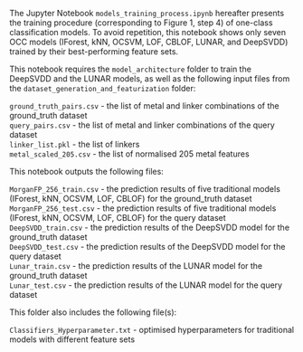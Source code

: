 The Jupyter Notebook `models_training_process.ipynb` hereafter presents the training procedure (corresponding to Figure 1, step 4) of one-class classification models. To avoid repetition, this notebook shows only seven OCC models (IForest, kNN, OCSVM, LOF, CBLOF, LUNAR, and DeepSVDD) trained by their best-performing feature sets. 

This notebook requires the `model_architecture` folder to train the DeepSVDD and the LUNAR models, as well as the following input files from the `dataset_generation_and_featurization` folder:

`ground_truth_pairs.csv` - the list of metal and linker combinations of the ground_truth dataset<br/>
`query_pairs.csv` - the list of metal and linker combinations of the query dataset<br/>
`linker_list.pkl` - the list of linkers<br/>
`metal_scaled_205.csv` - the list of normalised 205 metal features<br/>

This notebook outputs the following files:

`MorganFP_256_train.csv` - the prediction results of five traditional models (IForest, kNN, OCSVM, LOF, CBLOF) for the ground_truth dataset<br/>
`MorganFP_256_test.csv` - the prediction results of five traditional models (IForest, kNN, OCSVM, LOF, CBLOF) for the query dataset<br/>
`DeepSVDD_train.csv` - the prediction results of the DeepSVDD model for the ground_truth dataset<br/>
`DeepSVDD_test.csv` - the prediction results of the DeepSVDD model for the query dataset<br/>
`Lunar_train.csv` - the prediction results of the LUNAR model for the ground_truth dataset<br/>
`Lunar_test.csv` - the prediction results of the LUNAR model for the query dataset<br/>

This folder also includes the following file(s):

`Classifiers_Hyperparameter.txt` - optimised hyperparameters for traditional models with different feature sets
